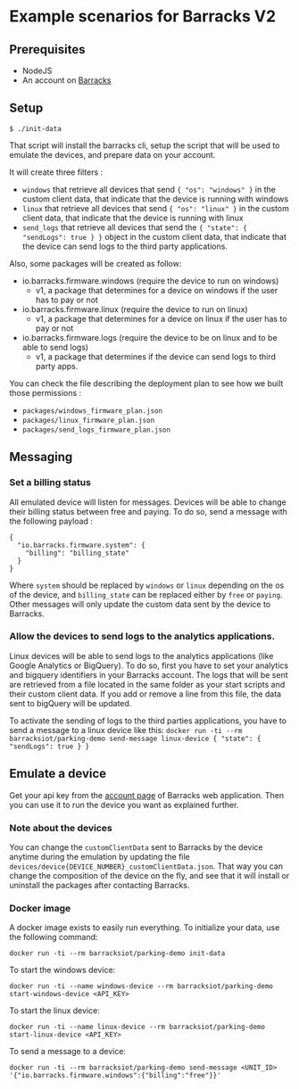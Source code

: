 # Example scenarios for Barracks V2

## Prerequisites

* NodeJS
* An account on [Barracks](https://app.barracks.io)

## Setup

```
$ ./init-data
```

That script will install the barracks cli, setup the script that will be used to emulate the devices, and prepare data on your account.

It will create three filters :

* ```windows``` that retrieve all devices that send ```{ "os": "windows" }``` in the custom client data, that indicate that the device is running with windows
* ```linux``` that retrieve all devices that send ```{ "os": "linux" }``` in the custom client data, that indicate that the device is running with linux
* ```send_logs``` that retrieve all devices that send the ```{ "state": { "sendLogs": true } }``` object in the custom client data, that indicate that the device can send logs to the third party applications.

Also, some packages will be created as follow:

* io.barracks.firmware.windows (require the device to run on windows)
  * v1, a package that determines for a device on windows if the user has to pay or not
* io.barracks.firmware.linux (require the device to run on linux)
  * v1, a package that determines for a device on linux if the user has to pay or not
* io.barracks.firmware.logs (require the device to be on linux and to be able to send logs)
  * v1, a package that determines if the device can send logs to third party apps.

You can check the file describing the deployment plan to see how we built those permissions :

* ```packages/windows_firmware_plan.json```
* ```packages/linux_firmware_plan.json```
* ```packages/send_logs_firmware_plan.json```

## Messaging

### Set a billing status 

All emulated device will listen for messages.
Devices will be able to change their billing status between free and paying. 
To do so, send a message with the following payload : 
```
{
  "io.barracks.firmware.system": {
    "billing": "billing_state" 
  }
}
```
Where ```system``` should be replaced by ```windows``` or ```linux``` depending on the os of the device, and ```billing_state``` can be replaced either by ```free``` or ```paying```.
Other messages will only update the custom data sent by the device to Barracks.

### Allow the devices to send logs to the analytics applications.

Linux devices will be able to send logs to the analytics applications (like Google Analytics or BigQuery). To do so, first you have to set your analytics and bigquery identifiers in your Barracks account.
The logs that will be sent are retrieved from a file located in the same folder as your start scripts and their custom client data. If you add or remove a line from this file, the data sent to bigQuery will be updated.

To activate the sending of logs to the third parties applications, you have to send a message to a linux device like this: 
``` docker run -ti --rm barracksiot/parking-demo send-message linux-device { "state": { "sendLogs": true } } ```

## Emulate a device

Get your api key from the [account page](https://app.barracks.io/account) of Barracks web application.
Then you can use it to run the device you want as explained further. 

### Note about the devices
You can change the ```customClientData``` sent to Barracks by the device anytime during the emulation by updating the file ```devices/device{DEVICE_NUMBER}_customClientData.json```.
That way you can change the composition of the device on the fly, and see that it will install or uninstall the packages after contacting Barracks.


### Docker image
A docker image exists to easily run everything.
To initialize your data, use the following command:
```
docker run -ti --rm barracksiot/parking-demo init-data
```

To start the windows device:
```
docker run -ti --name windows-device --rm barracksiot/parking-demo start-windows-device <API_KEY>
```

To start the linux device:
```
docker run -ti --name linux-device --rm barracksiot/parking-demo start-linux-device <API_KEY>
```

To send a message to a device:
```
docker run -ti --rm barracksiot/parking-demo send-message <UNIT_ID> '{"io.barracks.firmware.windows":{"billing":"free"}}'
```
